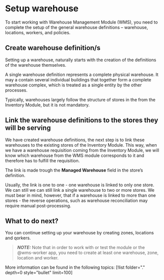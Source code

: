 # Setup warehouse

To start working with Warehouse Management Module (WMS), you need to complete the setup of the general warehouse definitions – warehouse, locations, workers, and policies.

## Create warehouse definition/s

Setting up a warehouse, naturally starts with the creation of the definitions of the warehouse themselves. 

A single warehouse definition represents a complete physical warehouse. It may a contain several individual buildings that together form a complete warehouse complex, which is treated as a single entity by the other processes. 

Typically, warehouses largely follow the structure of stores in the from the Inventory Module, but it is not mandatory. 

## Link the warehouse definitions to the stores they will be serving
We have created warehouse definitions, the next step is to link these warehouses to the existing stores of the Inventory Module.
This way, when we have a warehouse requisition coming from the Inventory Module, we will know which warehouse from the WMS module corresponds to it and therefore has to fulfill the requisition.

The link is made trough the **Managed Warehouse** field in the store’s definition.

Usually, the link is one to one - one warehouse is linked to only one store. We can still we can still link a single warehouse to two or more stores. We must bear in mind, however, that if a warehouse is linked to more than one stores - the reverse operations, such as warehouse reconciliation may require manual post-processing.

## What to do next?
You can continue setting up your warehouse by creating zones, locations and qorkers. 

> **_NOTE:_**  Note that in order to work with or test the module or the @wms-worker app, you need to create at least one warehouse, zone, location and worker.

More information can be found in the following topics:
[!list folder="." depth=0 style="bullet" limit=100]

